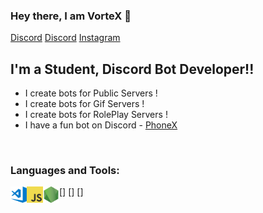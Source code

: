 ### Hey there, I am VorteX 👋

[Discord](https://discord.com/users/624914071984013313)
[Discord](https://discord.com/users/809325505304068096)
[Instagram](https://www.instagram.com/seoner_vortex/)

## I'm a Student, Discord Bot Developer!!

- I create bots for Public Servers !
- I create bots for Gif Servers !
- I create bots for RolePlay Servers !
- I have a fun bot on Discord - [PhoneX](https://discord.com/oauth2/authorize?client_id=819623504630251570&scope=bot&permissions=1074120768)

<br />

### Languages and Tools:

[<img align="left" alt="Visual Studio Code" width="26px" src="https://raw.githubusercontent.com/github/explore/80688e429a7d4ef2fca1e82350fe8e3517d3494d/topics/visual-studio-code/visual-studio-code.png" />]
[<img align="left" alt="JavaScript" width="26px" src="https://raw.githubusercontent.com/github/explore/80688e429a7d4ef2fca1e82350fe8e3517d3494d/topics/javascript/javascript.png" />]
[<img align="left" alt="Node.js" width="26px" src="https://raw.githubusercontent.com/github/explore/80688e429a7d4ef2fca1e82350fe8e3517d3494d/topics/nodejs/nodejs.png" />]

<br />
<br />
